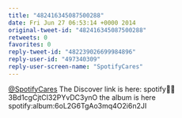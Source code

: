 ```yaml
---
title: "482416345087500288"
date: Fri Jun 27 06:53:14 +0000 2014
original-tweet-id: "482416345087500288"
retweets: 0
favorites: 0
reply-tweet-id: "482239026699984896"
reply-user-id: "497340309"
reply-user-screen-name: "SpotifyCares"
---
```

<a href="https://twitter.com/SpotifyCares">@SpotifyCares</a> The Discover link is here: spotify:artist:3Bd1cgCjtCI32PYvDC3ynO the album is here spotify:album:6oL2G6TgAo3mq4O2i6n2JI
